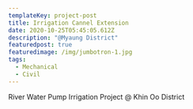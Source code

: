 ```yaml
---
templateKey: project-post
title: Irrigation Cannel Extension
date: 2020-10-25T05:45:05.612Z
description: "@Myaung District"
featuredpost: true
featuredimage: /img/jumbotron-1.jpg
tags:
  - Mechanical
  - Civil
---
```

River Water Pump Irrigation  Project @ Khin Oo District